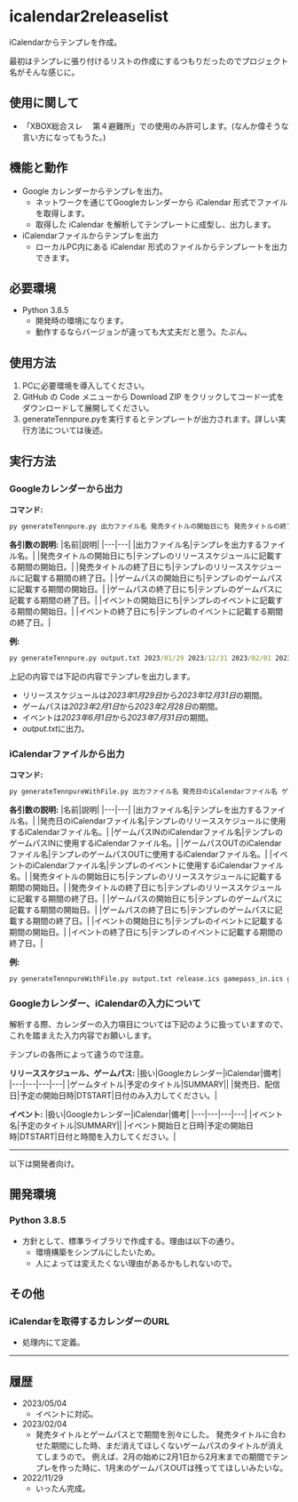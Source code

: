 # icalendar2releaselist

iCalendarからテンプレを作成。

最初はテンプレに張り付けるリストの作成にするつもりだったのでプロジェクト名がそんな感じに。

## 使用に関して

+ 「XBOX総合スレ 　第４避難所」での使用のみ許可します。(なんか偉そうな言い方になってもうた。)

## 機能と動作

+ Google カレンダーからテンプレを出力。
  + ネットワークを通じてGoogleカレンダーから iCalendar 形式でファイルを取得します。
  + 取得した iCalendar を解析してテンプレートに成型し、出力します。
+ iCalendarファイルからテンプレを出力
  + ローカルPC内にある iCalendar 形式のファイルからテンプレートを出力できます。

## 必要環境

+ Python 3.8.5
  + 開発時の環境になります。
  + 動作するならバージョンが違っても大丈夫だと思う。たぶん。

## 使用方法

1. PCに必要環境を導入してください。
1. GitHub の Code メニューから Download ZIP をクリックしてコード一式をダウンロードして展開してください。
1. generateTennpure.pyを実行するとテンプレートが出力されます。詳しい実行方法については後述。

## 実行方法

### Googleカレンダーから出力

**コマンド:**

``` bat
py generateTennpure.py 出力ファイル名 発売タイトルの開始日にち 発売タイトルの終了日にち ゲームパスの開始日にち ゲームパスの終了日にち イベントの開始日にち イベントの終了日にち
```

**各引数の説明:**
|名前|説明|
|---|---|
|出力ファイル名|テンプレを出力するファイル名。|
|発売タイトルの開始日にち|テンプレのリリーススケジュールに記載する期間の開始日。|
|発売タイトルの終了日にち|テンプレのリリーススケジュールに記載する期間の終了日。|
|ゲームパスの開始日にち|テンプレのゲームパスに記載する期間の開始日。|
|ゲームパスの終了日にち|テンプレのゲームパスに記載する期間の終了日。|
|イベントの開始日にち|テンプレのイベントに記載する期間の開始日。|
|イベントの終了日にち|テンプレのイベントに記載する期間の終了日。|

**例:**

``` bat
py generateTennpure.py output.txt 2023/01/29 2023/12/31 2023/02/01 2023/02/28 2023/06/01 2023/07/31
```

上記の内容では下記の内容でテンプレを出力します。

+ リリーススケジュールは*2023年1月29日*から*2023年12月31日*の期間。
+ ゲームパスは*2023年2月1日*から*2023年2月28日*の期間。
+ イベントは*2023年6月1日*から*2023年7月31日*の期間。
+ *output.txt*に出力。

### iCalendarファイルから出力

**コマンド:**

``` bat
py generateTennpureWithFile.py 出力ファイル名 発売日のiCalendarファイル名 ゲームパスINのiCalendarファイル名 ゲームパスOUTのiCalendarファイル名 イベントのiCalendarファイル名 発売タイトルの開始日にち 発売タイトルの終了日にち ゲームパスの開始日にち ゲームパスの終了日にち イベントの開始日にち イベントの終了日にち
```

**各引数の説明:**
|名前|説明|
|---|---|
|出力ファイル名|テンプレを出力するファイル名。|
|発売日のiCalendarファイル名|テンプレのリリーススケジュールに使用するiCalendarファイル名。|
|ゲームパスINのiCalendarファイル名|テンプレのゲームパスINに使用するiCalendarファイル名。|
|ゲームパスOUTのiCalendarファイル名|テンプレのゲームパスOUTに使用するiCalendarファイル名。|
|イベントのiCalendarファイル名|テンプレのイベントに使用するiCalendarファイル名。|
|発売タイトルの開始日にち|テンプレのリリーススケジュールに記載する期間の開始日。|
|発売タイトルの終了日にち|テンプレのリリーススケジュールに記載する期間の終了日。|
|ゲームパスの開始日にち|テンプレのゲームパスに記載する期間の開始日。|
|ゲームパスの終了日にち|テンプレのゲームパスに記載する期間の終了日。|
|イベントの開始日にち|テンプレのイベントに記載する期間の開始日。|
|イベントの終了日にち|テンプレのイベントに記載する期間の終了日。|

**例:**

``` bat
py generateTennpureWithFile.py output.txt release.ics gamepass_in.ics gamepass_out.ics gameevents.ics 2023/01/29 2023/12/31 2023/02/01 2023/02/28 2023/06/01 2023/07/31
```

### Googleカレンダー、iCalendarの入力について

解析する際、カレンダーの入力項目については下記のように扱っていますので、これを踏まえた入力内容でお願いします。

テンプレの各所によって違うので注意。

**リリーススケジュール、ゲームパス:**
|扱い|Googleカレンダー|iCalendar|備考|
|---|---|---|---|
|ゲームタイトル|予定のタイトル|SUMMARY||
|発売日、配信日|予定の開始日時|DTSTART|日付のみ入力してください。|

**イベント:**
|扱い|Googleカレンダー|iCalendar|備考|
|---|---|---|---|
|イベント名|予定のタイトル|SUMMARY||
|イベント開始日と日時|予定の開始日時|DTSTART|日付と時間を入力してください。|

---

以下は開発者向け。

## 開発環境

### Python 3.8.5

+ 方針として、標準ライブラリで作成する。理由は以下の通り。
  + 環境構築をシンプルにしたいため。
  + 人によっては変えたくない理由があるかもしれないので。

## その他

### iCalendarを取得するカレンダーのURL

+ 処理内にて定義。

---

## 履歴

+ 2023/05/04
  + イベントに対応。
+ 2023/02/04
  + 発売タイトルとゲームパスとで期間を別々にした。
    発売タイトルに合わせた期間にした時、まだ消えてほしくないゲームパスのタイトルが消えてしまうので。
    例えば、2月の始めに2月1日から2月末までの期間でテンプレを作った時に、1月末のゲームパスOUTは残っててほしいみたいな。
+ 2022/11/29
  + いったん完成。
